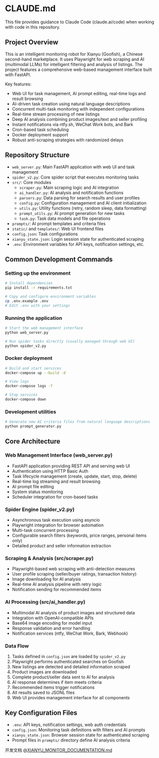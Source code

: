 # CLAUDE.md

This file provides guidance to Claude Code (claude.ai/code) when working with code in this repository.

## Project Overview

This is an intelligent monitoring robot for Xianyu (Goofish), a Chinese second-hand marketplace. It uses Playwright for web scraping and AI (multimodal LLMs) for intelligent filtering and analysis of listings. The project features a comprehensive web-based management interface built with FastAPI.

Key features:
- Web UI for task management, AI prompt editing, real-time logs and result browsing
- AI-driven task creation using natural language descriptions
- Concurrent multi-task monitoring with independent configurations
- Real-time stream processing of new listings
- Deep AI analysis combining product images/text and seller profiling
- Instant notifications via ntfy.sh, WeChat Work bots, and Bark
- Cron-based task scheduling
- Docker deployment support
- Robust anti-scraping strategies with randomized delays

## Repository Structure

- `web_server.py`: Main FastAPI application with web UI and task management
- `spider_v2.py`: Core spider script that executes monitoring tasks
- `src/`: Core modules
  - `scraper.py`: Main scraping logic and AI integration
  - `ai_handler.py`: AI analysis and notification functions
  - `parsers.py`: Data parsing for search results and user profiles
  - `config.py`: Configuration management and AI client initialization
  - `utils.py`: Utility functions (retry, random sleep, data formatting)
  - `prompt_utils.py`: AI prompt generation for new tasks
  - `task.py`: Task data models and file operations
- `prompts/`: AI prompt templates and criteria files
- `static/` and `templates/`: Web UI frontend files
- `config.json`: Task configurations
- `xianyu_state.json`: Login session state for authenticated scraping
- `.env`: Environment variables for API keys, notification settings, etc.

## Common Development Commands

### Setting up the environment
```bash
# Install dependencies
pip install -r requirements.txt

# Copy and configure environment variables
cp .env.example .env
# Edit .env with your settings
```

### Running the application
```bash
# Start the web management interface
python web_server.py

# Run spider tasks directly (usually managed through web UI)
python spider_v2.py
```

### Docker deployment
```bash
# Build and start services
docker-compose up --build -d

# View logs
docker-compose logs -f

# Stop services
docker-compose down
```

### Development utilities
```bash
# Generate new AI criteria files from natural language descriptions
python prompt_generator.py
```

## Core Architecture

### Web Management Interface (web_server.py)
- FastAPI application providing REST API and serving web UI
- Authentication using HTTP Basic Auth
- Task lifecycle management (create, update, start, stop, delete)
- Real-time log streaming and result browsing
- AI prompt file editing
- System status monitoring
- Scheduler integration for cron-based tasks

### Spider Engine (spider_v2.py)
- Asynchronous task execution using asyncio
- Playwright integration for browser automation
- Multi-task concurrent processing
- Configurable search filters (keywords, price ranges, personal items only)
- Detailed product and seller information extraction

### Scraping & Analysis (src/scraper.py)
- Playwright-based web scraping with anti-detection measures
- User profile scraping (seller/buyer ratings, transaction history)
- Image downloading for AI analysis
- Real-time AI analysis pipeline with retry logic
- Notification sending for recommended items

### AI Processing (src/ai_handler.py)
- Multimodal AI analysis of product images and structured data
- Integration with OpenAI-compatible APIs
- Base64 image encoding for model input
- Response validation and error handling
- Notification services (ntfy, WeChat Work, Bark, Webhook)

### Data Flow
1. Tasks defined in `config.json` are loaded by `spider_v2.py`
2. Playwright performs authenticated searches on Goofish
3. New listings are detected and detailed information scraped
4. Product images are downloaded
5. Complete product/seller data sent to AI for analysis
6. AI response determines if item meets criteria
7. Recommended items trigger notifications
8. All results saved to JSONL files
9. Web UI provides management interface for all components

## Key Configuration Files

- `.env`: API keys, notification settings, web auth credentials
- `config.json`: Monitoring task definitions with filters and AI prompts
- `xianyu_state.json`: Browser session state for authenticated scraping
- Prompt files in `prompts/` directory define AI analysis criteria

开发文档
@[XIANYU_MONITOR_DOCUMENTATION.md](XIANYU_MONITOR_DOCUMENTATION.md)